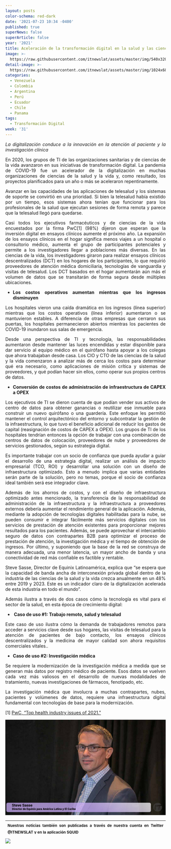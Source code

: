 ```yaml
---
layout: posts
color-schema: red-dark
date: '2021-07-23 10:34 -0400'
published: true
superNews: false
superArticle: false
year: '2021'
title: Aceleración de la transformación digital en la salud y las ciencias biológicas
image: >-
  https://raw.githubusercontent.com/itnewslat/assets/master/img/540x320/Steve-Sasse-p.jpg
detail-image: >-
  https://raw.githubusercontent.com/itnewslat/assets/master/img/1024x680/Steve-Sasse-g.jpg
categories:
  - Venezuela
  - Colombia
  - Argentina
  - Perú
  - Ecuador
  - Chile
  - Panama
tags:
  - Transformación Digital
week: '31'
---
```

<p style="text-align: justify;"><em>La digitalización conduce a la innovación en la atención al paciente y la investigación clínica</em></p>
<p style="text-align: justify;">En 2020, los grupos de TI de las organizaciones sanitarias y de ciencias de la vida avanzaron en sus iniciativas de transformación digital. La pandemia de COVID-19 fue un acelerador de la digitalización en muchas organizaciones de ciencias de la salud y la vida y, como resultado, los proyectos planificados para un año o más se aceleraron repentinamente.</p>
<p style="text-align: justify;">Avanzar en las capacidades de las aplicaciones de telesalud y los sistemas de soporte se convirtió en una prioridad. Si bien la telesalud había existido por un tiempo, esos sistemas ahora tenían que funcionar para los profesionales de la salud que ejecutan sesiones de forma remota y parece que la telesalud llegó para quedarse.</p>
<p style="text-align: justify;">Casi todos los ejecutivos farmacéuticos y de ciencias de la vida encuestados por la firma PwC[1] (98%) dijeron que esperan que la inversión digital en ensayos clínicos aumente el próximo año. La expansión de los ensayos clínicos en el hogar significa menos viajes a un hospital o consultorio médico, aumenta el grupo de participantes potenciales y permite a los investigadores llegar a poblaciones más diversas. En las ciencias de la vida, los investigadores giraron para realizar ensayos clínicos descentralizados (DCT) en los hogares de los participantes, lo que requirió proveedores de atención médica domiciliaria, tecnologías de vanguardia y visitas de telesalud. Los DCT basados ​​en el hogar aumentarán aún más el volumen de datos que se transitarán de forma segura desde múltiples ubicaciones.</p>

<ul style="text-align: justify;">
	<li><strong>Los costos operativos aumentan mientras que los ingresos disminuyen</strong></li>
</ul>
<p style="text-align: justify;">Los hospitales vieron una caída dramática en los ingresos (línea superior) mientras que los costos operativos (línea inferior) aumentaron o se mantuvieron estables. A diferencia de otras empresas que cerraron sus puertas, los hospitales permanecieron abiertos mientras los pacientes de COVID-19 inundaron sus salas de emergencia.</p>
<p style="text-align: justify;">Desde una perspectiva de TI y tecnología, las responsabilidades aumentaron desde mantener las luces encendidas y estar disponible para dar servicio al equipo médico en el quirófano hasta apoyar a los colegas que ahora trabajaban desde casa. Los CIO y CTO de las ciencias de la salud y la vida comenzaron a analizar más de cerca los costos para determinar qué era necesario, como aplicaciones de misión crítica y sistemas de proveedores, y qué podían hacer sin ellos, como operar sus propios centros de datos.</p>

<ul style="text-align: justify;">
	<li><strong>Conversión de costos de administración de infraestructura de CAPEX a OPEX</strong></li>
</ul>
<p style="text-align: justify;">Los ejecutivos de TI se dieron cuenta de que podían vender sus activos de centro de datos para obtener ganancias o reutilizar ese inmueble para construir un nuevo quirófano o una guardería. Este enfoque les permitió mantener el control arquitectónico del entorno y subcontratar la gestión de la infraestructura, lo que tuvo el beneficio adicional de reducir los gastos de capital (reasignación de costos de CAPEX a OPEX). Los grupos de TI de los hospitales tendrían entonces la opción de trabajar con una combinación de centros de datos de colocación, proveedores de nube y proveedores de servicios gestionados, según su estrategia digital.</p>
<p style="text-align: justify;">Es importante trabajar con un socio de confianza que pueda ayudar a guiar el desarrollo de una estrategia digital, realizar un análisis de impacto empresarial (TCO, ROI) y desarrollar una solución con un diseño de infraestructura optimizado. Esto a menudo implica que varias entidades serán parte de la solución, pero no temas, porque el socio de confianza ideal también será ese integrador clave.</p>
<p style="text-align: justify;">Además de los ahorros de costos, y con el diseño de infraestructura optimizado antes mencionado, la transferencia de la responsabilidad de administración de la infraestructura y la infraestructura a proveedores externos debería aumentar el rendimiento general de la aplicación. Además, mediante la adopción de tecnologías digitales habilitadas para la nube, se pueden consumir e integrar fácilmente más servicios digitales con los servicios de prestación de atención existentes para proporcionar mejores resultados para los pacientes. Además, se puede aprovechar el intercambio seguro de datos con contrapartes B2B para optimizar el proceso de prestación de atención, la investigación médica y el tiempo de obtención de ingresos. Por último, y suponiendo que la base de la red se construya de manera adecuada, una menor latencia, un mayor ancho de banda y una conectividad de red más confiable es factible y rentable.</p>
<p style="text-align: justify;">Steve Sasse, Director de Equinix Latinoamérica, explica que “se espera que la capacidad de banda ancha de interconexión privada global dentro de la industria de las ciencias de la salud y la vida crezca anualmente en un 48% entre 2019 y 2023. Este es un indicador claro de la digitalización acelerada de esta industria en todo el mundo”.</p>
<p style="text-align: justify;">Además ilustra a través de dos casos cómo la tecnología es vital para el sector de la salud, en esta época de crecimiento digital:</p>

<ul style="text-align: justify;">
	<li><strong> Caso de uso #1: Trabajo remoto, salud y telesalud</strong></li>
</ul>
<p style="text-align: justify;">Este caso de uso ilustra cómo la demanda de trabajadores remotos para acceder a servicios clave desde sus hogares, las visitas de telesalud para la atención de pacientes de bajo contacto, los ensayos clínicos descentralizados y la medicina de mayor calidad son ahora requisitos comerciales vitales..</p>

<ul style="text-align: justify;">
	<li><strong>Caso de uso #2: Investigación médica</strong></li>
</ul>
<p style="text-align: justify;">Se requiere la modernización de la investigación médica a medida que se generan más datos por registro médico de paciente. Esos datos se vuelven cada vez más valiosos en el desarrollo de nuevas modalidades de tratamiento, nuevas investigaciones de fármacos, fenotipado, etc.</p>
<p style="text-align: justify;">La investigación médica que involucra a muchas contrapartes, nubes, pacientes y volúmenes de datos, requiere una infraestructura digital fundamental con tecnologías de base para la modernización.</p>
<p style="text-align: justify;">[1] <a href="https://www.pwc.com/us/en/industries/health-industries/top-health-industry-issues.html">PwC, “Top health industry issues of 2021.”</a></p>
<p style="text-align: justify;"></p>

![](https://raw.githubusercontent.com/itnewslat/assets/master/img/540x320/Steve-Sasse-p.jpg)

<table style="height: 42px;" width="569">
<tbody>
<tr>
<td style="text-align: justify;"><sub><strong>Nuestras noticias también son publicadas a través de nuestra cuenta en Twitter <a href="https://twitter.com/itnewslat?lang=es">@ITNEWSLAT</a> y en la aplicación <a href="https://squidapp.co/en/">SQUID</a></strong></sub></td>
</tr>
</tbody>
</table>

<img src="https://tracker.metricool.com/c3po.jpg?hash=56f88a41e39ab42c063cc51676587a04"/>
